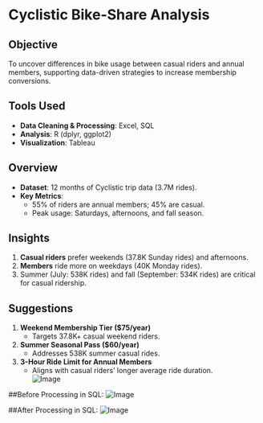 # Cyclistic Bike-Share Analysis  

## Objective  
To uncover differences in bike usage between casual riders and annual members, supporting data-driven strategies to increase membership conversions.  

## Tools Used  
- **Data Cleaning & Processing**: Excel, SQL  
- **Analysis**: R (dplyr, ggplot2)  
- **Visualization**: Tableau  

## Overview  
- **Dataset**: 12 months of Cyclistic trip data (3.7M rides).  
- **Key Metrics**:  
  - 55% of riders are annual members; 45% are casual.  
  - Peak usage: Saturdays, afternoons, and fall season.  

## Insights  
1. **Casual riders** prefer weekends (37.8K Sunday rides) and afternoons.  
2. **Members** ride more on weekdays (40K Monday rides).  
3. Summer (July: 538K rides) and fall (September: 534K rides) are critical for casual ridership.  

## Suggestions  
1. **Weekend Membership Tier ($75/year)**  
   - Targets 37.8K+ casual weekend riders.  
2. **Summer Seasonal Pass ($60/year)**  
   - Addresses 538K summer casual rides.  
3. **3-Hour Ride Limit for Annual Members**  
   - Aligns with casual riders’ longer average ride duration.  
![Image](https://github.com/user-attachments/assets/351a54bb-26cc-4f16-ba2b-59d29f1f3935)


##Before Processing in SQL:
![Image](https://github.com/user-attachments/assets/81d0cf82-7ad9-4720-afd3-030776fceea2)

##After Processing in SQL:
![Image](https://github.com/user-attachments/assets/b29e72fa-bec4-4aaf-abbe-af5d4408c583)


 
